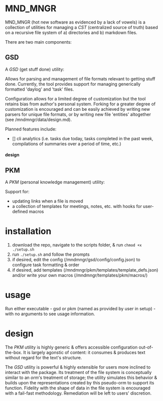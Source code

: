 # MND_MNGR

MND_MNGR (hot new software as evidenced by a lack of vowels) is a collection of utilities for managing a _CST_ (centralized source of truth) based on a recursive file system of a) directories and b) markdown files.

There are two main components:

## GSD

A _GSD_ (get stuff done) utility:

Allows for parsing and management of file formats relevant to getting stuff done. Currently, the tool provides support for managing generically formatted 'daylog' and 'task' files.

Configuration allows for a limited degree of customization but the tool retains bias from author's personal system. Forking for a greater degree of customization is encouraged and can be easily achieved by writing new parsers for unique file formats, or by writing new file 'entities' altogether (see /mndmngr/data/design.md).

Planned features include:

- [] cli analytics (i.e. tasks due today, tasks completed in the past week, compilations of summaries over a period of time, etc.)

#### design

## PKM

A _PKM_ (personal knowledge management) utility:

Support for:

- updating links when a file is moved
- a collection of templates for meetings, notes, etc. with hooks for user-defined macros

# installation

1. download the repo, navigate to the scripts folder, & run `chmod +x ./setup.sh`
1. run `./setup.sh` and follow the prompts
1. if desired, edit the config (/mndmngr/gsd/config/config.json) to configure task formatting & order
1. if desired, add templates (/mndmngr/pkm/templates/template_defs.json) and/or write your own macros (/mndmngr/templates/pkm/macros/)

# usage

Run either executable - gsd or pkm (named as provided by user in setup) - with no arguments to see usage information.

# design

The _PKM_ utility is highly generic & offers accessible configuration out-of-the-box. It is largely agonstic of content: it consumes & produces text without regard for the text's structure.

The _GSD_ utility is powerful & highly extensible for users more inclined to interact with the package. Its treatment of the file system is conceptually similar to an _orm_'s treatment of storage; the utility simulates this behavior & builds upon the representations created by this pseudo-orm to support its function. Fidelity with the shape of data in the file system is encouraged with a fail-fast methodology. Remediation will be left to users' discretion.
